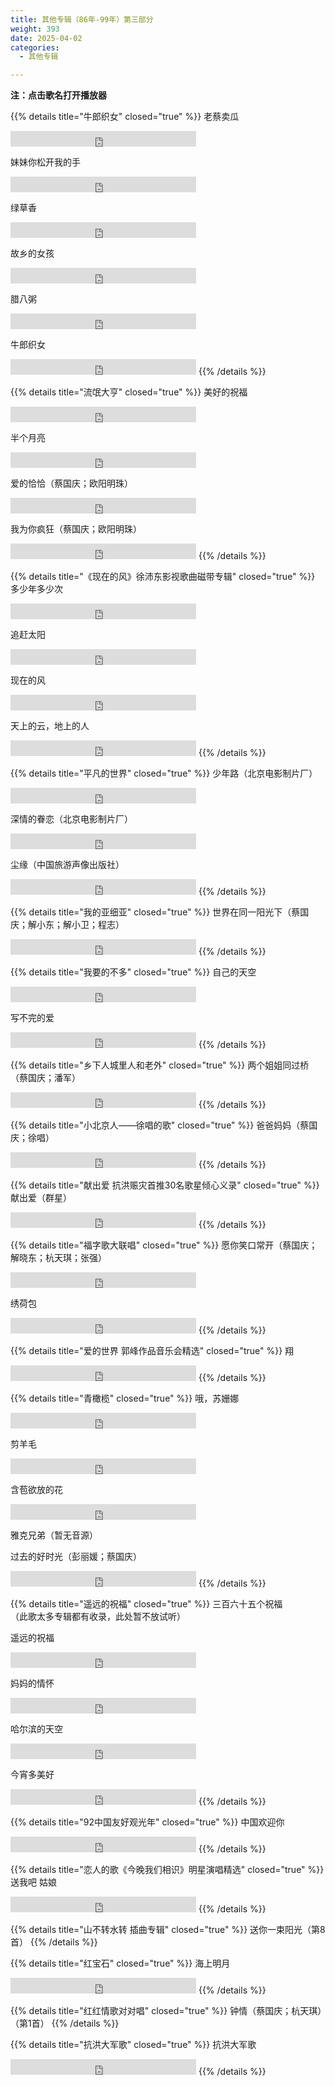 ```yaml
---
title: 其他专辑（86年-99年）第三部分
weight: 393
date: 2025-04-02
categories:
  - 其他专辑

---
```


**注：点击歌名打开播放器**


{{% details title="牛郎织女" closed="true" %}}
老蔡卖瓜
<iframe src="https://www.opendrive.com/player/NzNfOTAyNTYyMzZfcUczWlA" height="25" width="297" style="border:0" scrolling="no" frameborder="0" allowtransparency="true"></iframe>

妹妹你松开我的手
<iframe src="https://www.opendrive.com/player/NzNfOTAyNTYyMDZfSkd2Vjk" height="25" width="297" style="border:0" scrolling="no" frameborder="0" allowtransparency="true"></iframe>

绿草香
<iframe src="https://www.opendrive.com/player/NzNfOTAyNTYxOTlfYXExaWU" height="25" width="297" style="border:0" scrolling="no" frameborder="0" allowtransparency="true"></iframe>

故乡的女孩
<iframe src="https://www.opendrive.com/player/NzNfOTAyNTYyMThfOHBmTFk" height="25" width="297" style="border:0" scrolling="no" frameborder="0" allowtransparency="true"></iframe>

腊八粥
<iframe src="https://www.opendrive.com/player/NzNfOTAyNTYyMjZfZm9laHc" height="25" width="297" style="border:0" scrolling="no" frameborder="0" allowtransparency="true"></iframe>

牛郎织女
<iframe src="https://www.opendrive.com/player/NzNfOTAyNTYyMTJfOUZiMWc" height="25" width="297" style="border:0" scrolling="no" frameborder="0" allowtransparency="true"></iframe>
{{% /details %}}


{{% details title="流氓大亨" closed="true" %}}
美好的祝福
<iframe src="https://www.opendrive.com/player/NzNfOTAyNTQ1MDVfSHVJT0g" height="25" width="297" style="border:0" scrolling="no" frameborder="0" allowtransparency="true"></iframe>

半个月亮
<iframe src="https://www.opendrive.com/player/NzNfOTAyNTQ1MDRfS1BOR2o" height="25" width="297" style="border:0" scrolling="no" frameborder="0" allowtransparency="true"></iframe>

爱的恰恰（蔡国庆；欧阳明珠）
<iframe src="https://www.opendrive.com/player/NzNfOTAyNTQ1MDdfZG9ISTE" height="25" width="297" style="border:0" scrolling="no" frameborder="0" allowtransparency="true"></iframe>

我为你疯狂（蔡国庆；欧阳明珠）
<iframe src="https://www.opendrive.com/player/NzNfOTAyNTQ1MDZfZkFzVzA" height="25" width="297" style="border:0" scrolling="no" frameborder="0" allowtransparency="true"></iframe>
{{% /details %}}


{{% details title="《现在的风》徐沛东影视歌曲磁带专辑" closed="true" %}}
多少年多少次
<iframe src="https://www.opendrive.com/player/NzNfOTAyMjE5NjZfUThyRFM" height="25" width="297" style="border:0" scrolling="no" frameborder="0" allowtransparency="true"></iframe>

追赶太阳
<iframe src="https://www.opendrive.com/player/NzNfOTAyMjE5NjVfUW52MGs" height="25" width="297" style="border:0" scrolling="no" frameborder="0" allowtransparency="true"></iframe>

现在的风
<iframe src="https://www.opendrive.com/player/NzNfOTAyMjE5NjdfTTlYblM" height="25" width="297" style="border:0" scrolling="no" frameborder="0" allowtransparency="true"></iframe>

天上的云，地上的人
<iframe src="https://www.opendrive.com/player/NzNfOTAwMDQ1ODZfY0k5Rzc" height="25" width="297" style="border:0" scrolling="no" frameborder="0" allowtransparency="true"></iframe>
{{% /details %}}


{{% details title="平凡的世界" closed="true" %}}
少年路（北京电影制片厂）
<iframe src="https://www.opendrive.com/player/NzNfOTAyNTczMDdfNkVWMHg" height="25" width="297" style="border:0" scrolling="no" frameborder="0" allowtransparency="true"></iframe>

深情的眷恋（北京电影制片厂）
<iframe src="https://www.opendrive.com/player/NzNfOTAyNTcyOTdfanZLZ0I" height="25" width="297" style="border:0" scrolling="no" frameborder="0" allowtransparency="true"></iframe>

尘缘（中国旅游声像出版社）
<iframe src="https://www.opendrive.com/player/NzNfOTAyNTcyMzZfMlZMSEo" height="25" width="297" style="border:0" scrolling="no" frameborder="0" allowtransparency="true"></iframe>
{{% /details %}}


{{% details title="我的亚细亚" closed="true" %}}
世界在同一阳光下（蔡国庆；解小东；解小卫；程志）
<iframe src="https://www.opendrive.com/player/NzNfOTAyNjA3NDNfSFBOTm4" height="25" width="297" style="border:0" scrolling="no" frameborder="0" allowtransparency="true"></iframe>
{{% /details %}}


{{% details title="我要的不多" closed="true" %}}
自己的天空
<iframe src="https://www.opendrive.com/player/NzNfOTAyNjExMzFfeDB2ZmQ" height="25" width="297" style="border:0" scrolling="no" frameborder="0" allowtransparency="true"></iframe>

写不完的爱
<iframe src="https://www.opendrive.com/player/NzNfOTAyNjExNDJfdlE0WUY" height="25" width="297" style="border:0" scrolling="no" frameborder="0" allowtransparency="true"></iframe>
{{% /details %}}


{{% details title="乡下人城里人和老外" closed="true" %}}
两个姐姐同过桥（蔡国庆；潘军）
<iframe src="https://www.opendrive.com/player/NzNfOTAyNjIxNjdfc21ZNE4" height="25" width="297" style="border:0" scrolling="no" frameborder="0" allowtransparency="true"></iframe>
{{% /details %}}


{{% details title="小北京人——徐唱的歌" closed="true" %}}
爸爸妈妈（蔡国庆；徐唱）
<iframe src="https://www.opendrive.com/player/NzNfOTAyNjIzNDlfSUloMnc" height="25" width="297" style="border:0" scrolling="no" frameborder="0" allowtransparency="true"></iframe>
{{% /details %}}


{{% details title="献出爱 抗洪赈灾首推30名歌星倾心义录" closed="true" %}}
献出爱（群星）
<iframe src="https://www.opendrive.com/player/NzNfOTAyNjIxNjNfQ0J0dlM" height="25" width="297" style="border:0" scrolling="no" frameborder="0" allowtransparency="true"></iframe>
{{% /details %}}


{{% details title="福字歌大联唱" closed="true" %}}
愿你笑口常开（蔡国庆；解晓东；杭天琪；张强）
<iframe src="https://www.opendrive.com/player/NzNfOTAyNjQwMDhfZElKRjk" height="25" width="297" style="border:0" scrolling="no" frameborder="0" allowtransparency="true"></iframe>

绣荷包
<iframe src="https://www.opendrive.com/player/NzNfOTAyNjQwMTFfQ05CTlo" height="25" width="297" style="border:0" scrolling="no" frameborder="0" allowtransparency="true"></iframe>
{{% /details %}}


{{% details title="爱的世界 郭峰作品音乐会精选" closed="true" %}}
翔
<iframe src="https://www.opendrive.com/player/NzNfOTAwMDI4MjZfdTRnS3Q" height="25" width="297" style="border:0" scrolling="no" frameborder="0" allowtransparency="true"></iframe>
{{% /details %}}


{{% details title="青橄榄" closed="true" %}}
哦，苏姗娜
<iframe src="https://www.opendrive.com/player/NzNfOTAyNTc2MzVfUGY2T0Q" height="25" width="297" style="border:0" scrolling="no" frameborder="0" allowtransparency="true"></iframe>

剪羊毛
<iframe src="https://www.opendrive.com/player/NzNfOTAyNTc2MzNfdEZkN1M" height="25" width="297" style="border:0" scrolling="no" frameborder="0" allowtransparency="true"></iframe>

含苞欲放的花
<iframe src="https://www.opendrive.com/player/NzNfOTAyNTc2MjlfMktFSWs" height="25" width="297" style="border:0" scrolling="no" frameborder="0" allowtransparency="true"></iframe>

雅克兄弟（暂无音源）

过去的好时光（彭丽媛；蔡国庆）
<iframe src="https://www.opendrive.com/player/NzNfOTAyNTc2NDlfT1hiVHE" height="25" width="297" style="border:0" scrolling="no" frameborder="0" allowtransparency="true"></iframe>
{{% /details %}}

{{% details title="遥远的祝福" closed="true" %}}
三百六十五个祝福<br>
（此歌太多专辑都有收录，此处暂不放试听）

遥远的祝福
<iframe src="https://www.opendrive.com/player/NzNfOTAyMjE5ODBfUjZUZkc" height="25" width="297" style="border:0" scrolling="no" frameborder="0" allowtransparency="true"></iframe>

妈妈的情怀
<iframe src="https://www.opendrive.com/player/NzNfOTAyNjI2MjZfeXZGWXI" height="25" width="297" style="border:0" scrolling="no" frameborder="0" allowtransparency="true"></iframe>

哈尔滨的天空
<iframe src="https://www.opendrive.com/player/NzNfOTAyNjI2MzFfNm1JYnQ" height="25" width="297" style="border:0" scrolling="no" frameborder="0" allowtransparency="true"></iframe>

今宵多美好
<iframe src="https://www.opendrive.com/player/NzNfOTAyNjI2MjBfU2Uzckk" height="25" width="297" style="border:0" scrolling="no" frameborder="0" allowtransparency="true"></iframe>
{{% /details %}}

{{% details title="92中国友好观光年" closed="true" %}}
中国欢迎你
<iframe src="https://www.opendrive.com/player/NzNfOTAyMjE5NjhfVlNja2w" height="25" width="297" style="border:0" scrolling="no" frameborder="0" allowtransparency="true"></iframe>
{{% /details %}}


{{% details title="恋人的歌《今晚我们相识》明星演唱精选" closed="true" %}}
送我吧 姑娘
<iframe src="https://www.opendrive.com/player/NzNfOTAyNTQ1MDNfV2pWRFA" height="25" width="297" style="border:0" scrolling="no" frameborder="0" allowtransparency="true"></iframe>
{{% /details %}}


{{% details title="山不转水转 插曲专辑" closed="true" %}}
送你一束阳光（第8首）
<meting-js
    server="tencent"
    type="album"
    id="001c3Jmq2gLWmN">
</meting-js>
{{% /details %}}


{{% details title="红宝石" closed="true" %}}
海上明月
<iframe src="https://www.opendrive.com/player/NzNfOTAyNDg1MTZfUVBidno" height="25" width="297" style="border:0" scrolling="no" frameborder="0" allowtransparency="true"></iframe>
{{% /details %}}

{{% details title="红红情歌对对唱" closed="true" %}}
钟情（蔡国庆；杭天琪）（第1首）
<meting-js
    server="tencent"
    type="album"
    id="000hnNTG41PxRI">
</meting-js>
{{% /details %}}


{{% details title="抗洪大军歌" closed="true" %}}
抗洪大军歌
<iframe src="https://www.opendrive.com/player/NzNfOTAwMDk3MzJfQThIRnc" height="25" width="297" style="border:0" scrolling="no" frameborder="0" allowtransparency="true"></iframe>
{{% /details %}}


